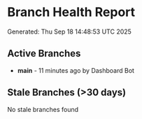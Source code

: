 # Branch Health Report
Generated: Thu Sep 18 14:48:53 UTC 2025

## Active Branches
- **main** - 11 minutes ago by Dashboard Bot

## Stale Branches (>30 days)
No stale branches found
